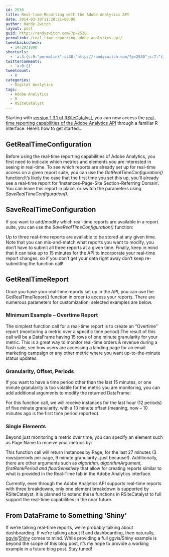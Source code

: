 ```yaml
---
id: 2530
title: Real-time Reporting with the Adobe Analytics API
date: 2014-03-10T11:28:21+00:00
author: Randy Zwitch
layout: post
guid: http://randyzwitch.com/?p=2530
permalink: /real-time-reporting-adobe-analytics-api/
tweetbackscheck:
  - 1472931898
shorturls:
  - 'a:3:{s:9:"permalink";s:30:"http://randyzwitch.com/?p=2530";s:7:"tinyurl";s:26:"http://tinyurl.com/klsdnb8";s:4:"isgd";s:19:"http://is.gd/14Cxw5";}'
twittercomments:
  - 'a:0:{}'
tweetcount:
  - 0
categories:
  - Digital Analytics
tags:
  - Adobe Analytics
  - R
  - RSiteCatalyst
---
```

Starting with <a title="RSiteCatalyst Version 1.3 Release Notes" href="http://randyzwitch.com/rsitecatalyst-version-1-3-release-notes/" target="_blank">version 1.3.1 of RSiteCatalyst</a>, you can now access the <a title="Realtime reporting Adobe Analytics API documentation" href="https://developer.omniture.com/en_US/documentation/sitecatalyst-reporting/c-real-time#concept_AD1D9EC2BC9C4897B9DE3C99D0066B8E" target="_blank">real-time reporting capabilities of the Adobe Analytics API</a> through a familiar R interface. Here&#8217;s how to get started&#8230;

## GetRealTimeConfiguration

Before using the real-time reporting capabilities of Adobe Analytics, you first need to indicate which metrics and elements you are interested in seeing in real-time. To see which reports are already set up for real-time access on a given report suite, you can use the _GetRealTimeConfiguration()_ function:It&#8217;s likely the case that the first time you set this up, you&#8217;ll already see a real-time report for &#8216;Instances-Page-Site Section-Referring Domain&#8217;. You can leave this report in place, or switch the parameters using _SaveRealTimeConfiguration()._ 

## SaveRealTimeConfiguration

If you want to add/modify which real-time reports are available in a report suite, you can use the _SaveRealTimeConfiguration()_ function:

Up to three real-time reports are available to be stored at any given time. Note that you can mix-and-match what reports you want to modify, you don&#8217;t have to submit all three reports at a given time. Finally, keep in mind that it can take up to 15 minutes for the API to incorporate your real-time report changes, so if you don&#8217;t get your data right away don&#8217;t keep re-submitting the function call!


  


## GetRealTimeReport

Once you have your real-time reports set up in the API, you can use the GetRealTimeReport() function in order to access your reports. There are numerous parameters for customization; selected examples are below.

### Minimum Example &#8211; Overtime Report

The simplest function call for a real-time report is to create an &#8220;Overtime&#8221; report (monitoring a metric over a specific time period):The result of this call will be a DataFrame having 15 rows of one minute granularity for your metric. This is a great way to monitor real-time orders & revenue during a flash sale, see how users are accessing a landing page for an email marketing campaign or any other metric where you want up-to-the-minute status updates. 

### Granularity, Offset, Periods

If you want to have a time period other than the last 15 minutes, or one minute granularity is too volatile for the metric you are monitoring, you can add additional arguments to modify the returned DataFrame:

For this function call, we will receive instances for the last hour (12 periods) of five minute granularity, with a 10 minute offset (meaning, now &#8211; 10 minutes ago is the first time period reported).

### Single Elements

Beyond just monitoring a metric over time, you can specify an element such as Page Name to receive your metrics by:

This function call will return Instances by Page, for the last 27 minutes (3 rows/periods per page, 9 minute granularity&#8230;just because!). Additionally, there are other arguments such as _algorithm, algorithmArgument, firstRankPeriod and floorSensitivity_ that allow for creating reports similar to what is provided in the Real-Time tab in the Adobe Analytics interface.

Currently, even through the Adobe Analytics API supports real-time reports with three breakdowns, only one element breakdown is supported by RSiteCatalyst; it is planned to extend these functions in RSiteCatalyst to full support the real-time capabilities in the near future.

## From DataFrame to Something &#8216;Shiny&#8217;

If we&#8217;re talking real-time reports, we&#8217;re probably talking about dashboarding. If we&#8217;re talking about R and dashboarding, then naturally, <a title="R ggvis" href="http://ggvis.rstudio.com/" target="_blank">ggvis</a>/<a title="Shiny Web Applications" href="http://www.rstudio.com/shiny/" target="_blank">Shiny</a> comes to mind. While providing a full ggvis/Shiny example is beyond the scope of this blog post, it&#8217;s my hope to provide a working example in a future blog post. Stay tuned!
